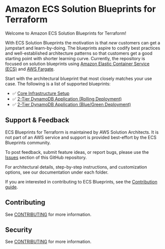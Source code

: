 # Amazon ECS Solution Blueprints for Terraform

Welcome to Amazon ECS Solution Blueprints for Terraform!

With ECS Solution Blueprints the motivation is that *new* customers can get a jumpstart and learn-by-doing. The blueprints aspire to codify best practices and well-established architecture patterns so that customers get a good starting point with shorter learning curve. Currently, the repository is focused on solution blueprints using [Amazon Elastic Container Service (ECS)](https://aws.amazon.com/ecs/) and [AWS Fargate](https://aws.amazon.com/fargate/). 
 
Start with the architectural blueprint that most closely matches your use case.  The following is a list of supported blueprints:

- ✅ [Core Infrastructure Setup](./examples/core-infra/README.md)
- ✅ [2-Tier DynamoDB Application (Rolling Deployment)](./examples/rolling-deployment/README.md)
- ✅ [2-Tier DynamoDB Application (Blue/Green Deployment)](./examples/blue-green-deployment/README.md)


## Support & Feedback

ECS Blueprints for Terraform is maintained by AWS Solution Architects. It is not part of an AWS service and support is provided best-effort by the ECS Blueprints community.

To post feedback, submit feature ideas, or report bugs, please use the [Issues](https://github.com/aws-ia/terraform-aws-ecs-blueprints/issues) section of this GitHub repository.

For architectural details, step-by-step instructions, and customization options, see our documentation under each folder.

If you are interested in contributing to ECS Blueprints, see the [Contribution guide](CONTRIBUTING.md).


## Contributing

See [CONTRIBUTING](CONTRIBUTING.md) for more information.


## Security

See [CONTRIBUTING](CONTRIBUTING.md#security-issue-notifications) for more information.

